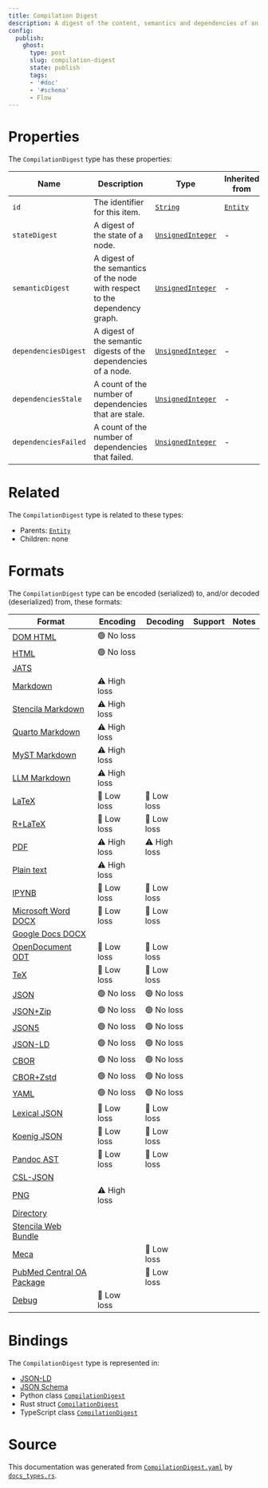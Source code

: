 ```yaml
---
title: Compilation Digest
description: A digest of the content, semantics and dependencies of an executable node.
config:
  publish:
    ghost:
      type: post
      slug: compilation-digest
      state: publish
      tags:
      - '#doc'
      - '#schema'
      - Flow
---
```


# Properties

The `CompilationDigest` type has these properties:

| Name                 | Description                                                                 | Type                                                                                  | Inherited from                                                     | `JSON-LD @id`                        | Aliases                                      |
| -------------------- | --------------------------------------------------------------------------- | ------------------------------------------------------------------------------------- | ------------------------------------------------------------------ | ------------------------------------ | -------------------------------------------- |
| `id`                 | The identifier for this item.                                               | [`String`](https://stencila.ghost.io/docs/reference/schema/string)                    | [`Entity`](https://stencila.ghost.io/docs/reference/schema/entity) | [`schema:id`](https://schema.org/id) | -                                            |
| `stateDigest`        | A digest of the state of a node.                                            | [`UnsignedInteger`](https://stencila.ghost.io/docs/reference/schema/unsigned-integer) | -                                                                  | `stencila:stateDigest`               | `state-digest`, `state_digest`               |
| `semanticDigest`     | A digest of the semantics of the node with respect to the dependency graph. | [`UnsignedInteger`](https://stencila.ghost.io/docs/reference/schema/unsigned-integer) | -                                                                  | `stencila:semanticDigest`            | `semantic-digest`, `semantic_digest`         |
| `dependenciesDigest` | A digest of the semantic digests of the dependencies of a node.             | [`UnsignedInteger`](https://stencila.ghost.io/docs/reference/schema/unsigned-integer) | -                                                                  | `stencila:dependenciesDigest`        | `dependencies-digest`, `dependencies_digest` |
| `dependenciesStale`  | A count of the number of dependencies that are stale.                       | [`UnsignedInteger`](https://stencila.ghost.io/docs/reference/schema/unsigned-integer) | -                                                                  | `stencila:dependenciesStale`         | `dependencies-stale`, `dependencies_stale`   |
| `dependenciesFailed` | A count of the number of dependencies that failed.                          | [`UnsignedInteger`](https://stencila.ghost.io/docs/reference/schema/unsigned-integer) | -                                                                  | `stencila:dependenciesFailed`        | `dependencies-failed`, `dependencies_failed` |

# Related

The `CompilationDigest` type is related to these types:

- Parents: [`Entity`](https://stencila.ghost.io/docs/reference/schema/entity)
- Children: none

# Formats

The `CompilationDigest` type can be encoded (serialized) to, and/or decoded (deserialized) from, these formats:

| Format                                                                              | Encoding     | Decoding     | Support | Notes |
| ----------------------------------------------------------------------------------- | ------------ | ------------ | ------- | ----- |
| [DOM HTML](https://stencila.ghost.io/docs/reference/formats/dom.html)               | 🟢 No loss    |              |         |
| [HTML](https://stencila.ghost.io/docs/reference/formats/html)                       | 🟢 No loss    |              |         |
| [JATS](https://stencila.ghost.io/docs/reference/formats/jats)                       |              |              |         |
| [Markdown](https://stencila.ghost.io/docs/reference/formats/md)                     | ⚠️ High loss |              |         |
| [Stencila Markdown](https://stencila.ghost.io/docs/reference/formats/smd)           | ⚠️ High loss |              |         |
| [Quarto Markdown](https://stencila.ghost.io/docs/reference/formats/qmd)             | ⚠️ High loss |              |         |
| [MyST Markdown](https://stencila.ghost.io/docs/reference/formats/myst)              | ⚠️ High loss |              |         |
| [LLM Markdown](https://stencila.ghost.io/docs/reference/formats/llmd)               | ⚠️ High loss |              |         |
| [LaTeX](https://stencila.ghost.io/docs/reference/formats/latex)                     | 🔷 Low loss   | 🔷 Low loss   |         |
| [R+LaTeX](https://stencila.ghost.io/docs/reference/formats/rnw)                     | 🔷 Low loss   | 🔷 Low loss   |         |
| [PDF](https://stencila.ghost.io/docs/reference/formats/pdf)                         | ⚠️ High loss | ⚠️ High loss |         |
| [Plain text](https://stencila.ghost.io/docs/reference/formats/text)                 | ⚠️ High loss |              |         |
| [IPYNB](https://stencila.ghost.io/docs/reference/formats/ipynb)                     | 🔷 Low loss   | 🔷 Low loss   |         |
| [Microsoft Word DOCX](https://stencila.ghost.io/docs/reference/formats/docx)        | 🔷 Low loss   | 🔷 Low loss   |         |
| [Google Docs DOCX](https://stencila.ghost.io/docs/reference/formats/gdocx)          |              |              |         |
| [OpenDocument ODT](https://stencila.ghost.io/docs/reference/formats/odt)            | 🔷 Low loss   | 🔷 Low loss   |         |
| [TeX](https://stencila.ghost.io/docs/reference/formats/tex)                         | 🔷 Low loss   | 🔷 Low loss   |         |
| [JSON](https://stencila.ghost.io/docs/reference/formats/json)                       | 🟢 No loss    | 🟢 No loss    |         |
| [JSON+Zip](https://stencila.ghost.io/docs/reference/formats/json.zip)               | 🟢 No loss    | 🟢 No loss    |         |
| [JSON5](https://stencila.ghost.io/docs/reference/formats/json5)                     | 🟢 No loss    | 🟢 No loss    |         |
| [JSON-LD](https://stencila.ghost.io/docs/reference/formats/jsonld)                  | 🟢 No loss    | 🟢 No loss    |         |
| [CBOR](https://stencila.ghost.io/docs/reference/formats/cbor)                       | 🟢 No loss    | 🟢 No loss    |         |
| [CBOR+Zstd](https://stencila.ghost.io/docs/reference/formats/cbor.zstd)             | 🟢 No loss    | 🟢 No loss    |         |
| [YAML](https://stencila.ghost.io/docs/reference/formats/yaml)                       | 🟢 No loss    | 🟢 No loss    |         |
| [Lexical JSON](https://stencila.ghost.io/docs/reference/formats/lexical)            | 🔷 Low loss   | 🔷 Low loss   |         |
| [Koenig JSON](https://stencila.ghost.io/docs/reference/formats/koenig)              | 🔷 Low loss   | 🔷 Low loss   |         |
| [Pandoc AST](https://stencila.ghost.io/docs/reference/formats/pandoc)               | 🔷 Low loss   | 🔷 Low loss   |         |
| [CSL-JSON](https://stencila.ghost.io/docs/reference/formats/csl)                    |              |              |         |
| [PNG](https://stencila.ghost.io/docs/reference/formats/png)                         | ⚠️ High loss |              |         |
| [Directory](https://stencila.ghost.io/docs/reference/formats/directory)             |              |              |         |
| [Stencila Web Bundle](https://stencila.ghost.io/docs/reference/formats/swb)         |              |              |         |
| [Meca](https://stencila.ghost.io/docs/reference/formats/meca)                       |              | 🔷 Low loss   |         |
| [PubMed Central OA Package](https://stencila.ghost.io/docs/reference/formats/pmcoa) |              | 🔷 Low loss   |         |
| [Debug](https://stencila.ghost.io/docs/reference/formats/debug)                     | 🔷 Low loss   |              |         |

# Bindings

The `CompilationDigest` type is represented in:

- [JSON-LD](https://stencila.org/CompilationDigest.jsonld)
- [JSON Schema](https://stencila.org/CompilationDigest.schema.json)
- Python class [`CompilationDigest`](https://github.com/stencila/stencila/blob/main/python/python/stencila/types/compilation_digest.py)
- Rust struct [`CompilationDigest`](https://github.com/stencila/stencila/blob/main/rust/schema/src/types/compilation_digest.rs)
- TypeScript class [`CompilationDigest`](https://github.com/stencila/stencila/blob/main/ts/src/types/CompilationDigest.ts)

# Source

This documentation was generated from [`CompilationDigest.yaml`](https://github.com/stencila/stencila/blob/main/schema/CompilationDigest.yaml) by [`docs_types.rs`](https://github.com/stencila/stencila/blob/main/rust/schema-gen/src/docs_types.rs).
